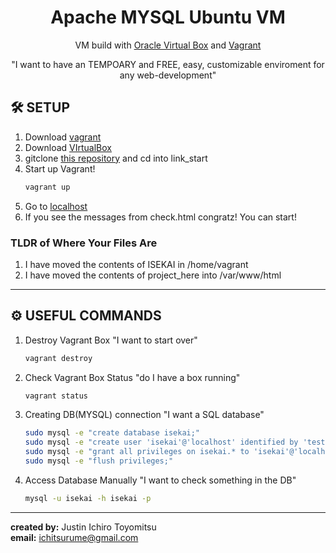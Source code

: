 <h1 align="center">
  Apache MYSQL Ubuntu VM
</h1>
<p align="center">
  VM build with <a href="https://www.virtualbox.org" target="_blank">Oracle Virtual Box</a> and <a href="https://www.vagrantup.com" target="_blank">Vagrant</a> 
</p>
<p align="center">
  "I want to have an TEMPOARY and FREE, easy, customizable enviroment for any web-development"
</p>

## 🛠 SETUP
1. Download [vagrant](https://www.vagrantup.com/downloads)
2. Download [VIrtualBox](https://www.virtualbox.org/)
3. gitclone [this repository](https://github.com/w4tson442/AMU-virtualmachine.git) and cd into link_start
4. Start up Vagrant!
    ```sh
    vagrant up
    ```
6. Go to [localhost](http://127.0.0.1:8080/check.html)
7. If you see the messages from check.html congratz! You can start!

### TLDR of Where Your Files Are
1. I have moved the contents of ISEKAI in /home/vagrant
2. I have moved the contents of project_here into /var/www/html

---

## :gear: USEFUL COMMANDS
1. Destroy Vagrant Box "I want to start over"
   ```sh
   vagrant destroy
   ```
2. Check Vagrant Box Status "do I have a box running"
   ```sh
   vagrant status
   ```
3. Creating DB(MYSQL) connection "I want a SQL database"
   ```sh
   sudo mysql -e "create database isekai;"
   sudo mysql -e "create user 'isekai'@'localhost' identified by 'test123';"
   sudo mysql -e "grant all privileges on isekai.* to 'isekai'@'localhost';"
   sudo mysql -e "flush privileges;"
   ```  
3. Access Database Manually "I want to check something in the DB"
   ```sh
   mysql -u isekai -h isekai -p
   ``` 
---
**created by:** Justin Ichiro Toyomitsu <br/>
**email:** ichitsurume@gmail.com
